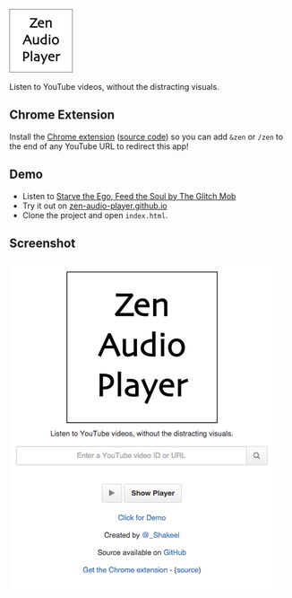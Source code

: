 ![Zen Audio Player](img/zen-audio-player-113.png)

Listen to YouTube videos, without the distracting visuals.

## Chrome Extension

Install the [Chrome extension](https://chrome.google.com/webstore/detail/zen-youtube-audio-player/jlkomkpeedajclllhhfkloddbihmcjlm) ([source code](https://github.com/shakeelmohamed/zen-youtube-chrome)) so you can add `&zen` or `/zen` to the end of any YouTube URL to redirect this app!

## Demo

* Listen to [Starve the Ego, Feed the Soul by The Glitch Mob](http://zen-audio-player.github.io/?v=koJv-j1usoI)
* Try it out on [zen-audio-player.github.io](http://zen-audio-player.github.io)
* Clone the project and open `index.html`.

## Screenshot

![screenshot](img/screenshot.png)
